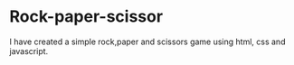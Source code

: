 # Rock-paper-scissor
I have created a simple rock,paper and scissors game using html, css and javascript.
